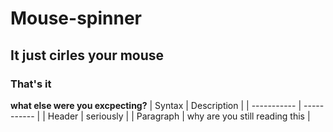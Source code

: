# Mouse-spinner
## It just cirles your mouse
### That's it
**what else were you excpecting?**
| Syntax | Description |
| ----------- | ----------- |
| Header | seriously |
| Paragraph | why are you still reading this |
